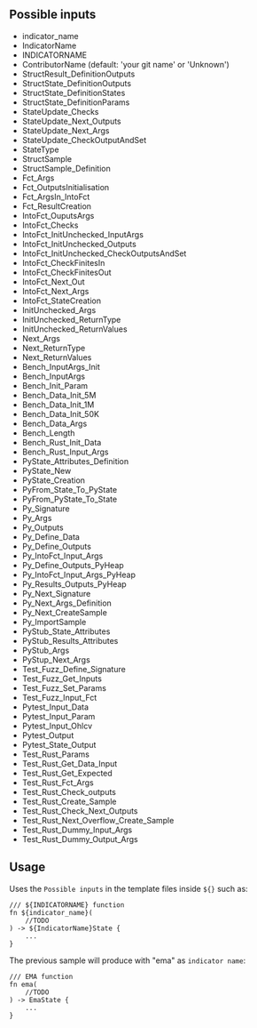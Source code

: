 Possible inputs
---
- indicator_name
- IndicatorName
- INDICATORNAME
- ContributorName (default: 'your git name' or 'Unknown')
- StructResult_DefinitionOutputs
- StructState_DefinitionOutputs
- StructState_DefinitionStates
- StructState_DefinitionParams
- StateUpdate_Checks
- StateUpdate_Next_Outputs
- StateUpdate_Next_Args
- StateUpdate_CheckOutputAndSet
- StateType
- StructSample
- StructSample_Definition
- Fct_Args
- Fct_OutputsInitialisation
- Fct_ArgsIn_IntoFct
- Fct_ResultCreation
- IntoFct_OuputsArgs
- IntoFct_Checks
- IntoFct_InitUnchecked_InputArgs
- IntoFct_InitUnchecked_Outputs
- IntoFct_InitUnchecked_CheckOutputsAndSet
- IntoFct_CheckFinitesIn
- IntoFct_CheckFinitesOut
- IntoFct_Next_Out
- IntoFct_Next_Args
- IntoFct_StateCreation
- InitUnchecked_Args
- InitUnchecked_ReturnType
- InitUnchecked_ReturnValues
- Next_Args
- Next_ReturnType
- Next_ReturnValues
- Bench_InputArgs_Init
- Bench_InputArgs
- Bench_Init_Param
- Bench_Data_Init_5M
- Bench_Data_Init_1M
- Bench_Data_Init_50K
- Bench_Data_Args
- Bench_Length
- Bench_Rust_Init_Data
- Bench_Rust_Input_Args
- PyState_Attributes_Definition
- PyState_New
- PyState_Creation
- PyFrom_State_To_PyState
- PyFrom_PyState_To_State
- Py_Signature
- Py_Args
- Py_Outputs
- Py_Define_Data
- Py_Define_Outputs
- Py_IntoFct_Input_Args
- Py_Define_Outputs_PyHeap
- Py_IntoFct_Input_Args_PyHeap
- Py_Results_Outputs_PyHeap
- Py_Next_Signature
- Py_Next_Args_Definition
- Py_Next_CreateSample
- Py_ImportSample
- PyStub_State_Attributes
- PyStub_Results_Attributes
- PyStub_Args
- PyStup_Next_Args
- Test_Fuzz_Define_Signature
- Test_Fuzz_Get_Inputs
- Test_Fuzz_Set_Params
- Test_Fuzz_Input_Fct
- Pytest_Input_Data
- Pytest_Input_Param
- Pytest_Input_Ohlcv
- Pytest_Output
- Pytest_State_Output
- Test_Rust_Params
- Test_Rust_Get_Data_Input
- Test_Rust_Get_Expected
- Test_Rust_Fct_Args
- Test_Rust_Check_outputs
- Test_Rust_Create_Sample
- Test_Rust_Check_Next_Outputs
- Test_Rust_Next_Overflow_Create_Sample
- Test_Rust_Dummy_Input_Args
- Test_Rust_Dummy_Output_Args

Usage
---

Uses the `Possible inputs` in the template files inside `${}` such as:

```
/// ${INDICATORNAME} function
fn ${indicator_name}(
    //TODO
) -> ${IndicatorName}State {
    ...
}
```

The previous sample will produce with "ema" as `indicator name`:
```
/// EMA function
fn ema(
    //TODO
) -> EmaState {
    ...
}
```
